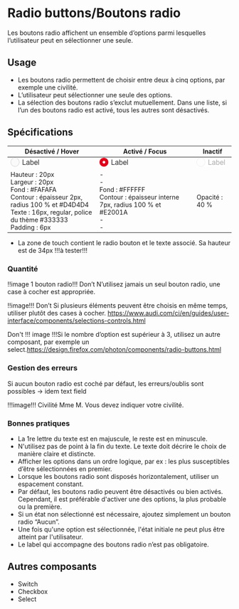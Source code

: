 # Radio buttons/Boutons radio

Les boutons radio affichent un ensemble d’options parmi lesquelles l’utilisateur peut en sélectionner une seule.

## Usage

- Les boutons radio permettent de choisir entre deux à cinq options, par exemple une civilité.
- L’utilisateur peut sélectionner une seule des options.
- La sélection des boutons radio s’exclut mutuellement. Dans une liste, si l’un des boutons radio est activé, tous les autres sont désactivés.


## Spécifications

Désactivé / Hover | Activé / Focus | Inactif
------------ | ------------- | ------------- |
![button-radio__desactivated](design/button-radio__desactivated.png)|![button-radio__activated](design/button-radio__activated.png)|![button-radio__disabled](design/button-radio__disabled.png)
Hauteur : 20px <br> Largeur : 20px <br> Fond : #FAFAFA <br> Contour : épaisseur 2px, radius 100 % et #D4D4D4 <br> Texte : 16px, regular, police du thème #333333 <br> Padding : 6px | -  <br> - <br> Fond : #FFFFFF <br> Contour : épaisseur interne 7px, radius 100 % et #E2001A <br> - <br> - | Opacité : 40 %

- La zone de touch contient le radio bouton et le texte associé. Sa hauteur est de 34px !!!à tester!!!


### Quantité

!!image 1 bouton radio!!! Don’t N’utilisez jamais un seul bouton radio, une case à cocher est appropriée.

!!image!!! Don’t Si plusieurs éléments peuvent être choisis en même temps, utiliser plutôt des cases à cocher. https://www.audi.com/ci/en/guides/user-interface/components/selections-controls.html

Don't !!! image !!!Si le nombre d’option est supérieur à 3, utilisez un autre composant, par exemple un select.https://design.firefox.com/photon/components/radio-buttons.html


### Gestion des erreurs

Si aucun bouton radio est coché par défaut, les erreurs/oublis sont possibles → idem text field

!!!image!!! Civilité Mme M. Vous devez indiquer votre civilité.

### Bonnes pratiques

- La 1re lettre du texte est en majuscule, le reste est en minuscule.
- N'utilisez pas de point à la fin du texte.
Le texte doit décrire le choix de manière claire et distincte.
- Afficher les options dans un ordre logique, par ex : les plus susceptibles d’être sélectionnées en premier.
- Lorsque les boutons radio sont disposés horizontalement, utiliser un espacement constant.
- Par défaut, les boutons radio peuvent être désactivés ou bien activés. Cependant, il est préférable d'activer une des options, la plus probable ou la première.
- Si un état non sélectionné est nécessaire, ajoutez simplement un bouton radio “Aucun”.
- Une fois qu'une option est sélectionnée, l'état initiale ne peut plus être atteint par l'utilisateur.
- Le label qui accompagne des boutons radio n’est pas obligatoire.

## Autres composants

- Switch
- Checkbox
- Select
